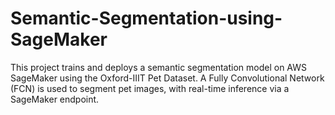 # Semantic-Segmentation-using-SageMaker
This project trains and deploys a semantic segmentation model on AWS SageMaker using the Oxford-IIIT Pet Dataset. A Fully Convolutional Network (FCN) is used to segment pet images, with real-time inference via a SageMaker endpoint. 
